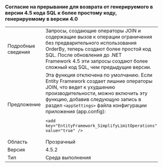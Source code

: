 ### <a name="opt-in-break-to-revert-from-different-45-sql-generation-to-simpler-40-sql-generation"></a>Согласие на прерывание для возврата от генерируемого в версии 4.5 кода SQL к более простому коду, генерируемому в версии 4.0

|   |   |
|---|---|
|Подробные сведения|Запросы, создающие операторы JOIN и содержащие вызов к операции ограничения без предварительного использования OrderBy, теперь создают более простой код SQL. После обновления до .NET Framework 4.5 эти запросы создают более сложный код SQL, чем предыдущие версии.|
|Предложение|Эта функция отключена по умолчанию. Если Entity Framework создает лишние операторы JOIN, что ведет к ухудшению производительности, можно включить эту функцию, добавив следующую запись в раздел <code>&lt;appSettings&gt;</code> файла конфигурации приложения (app.config):<pre><code class="language-xml">&lt;add key=&quot;EntityFramework_SimplifyLimitOperations&quot; value=&quot;true&quot; /&gt;&#13;&#10;</code></pre>|
|Область|Прозрачный|
|Версия|4.5.2|
|Тип|Среда выполнения|

